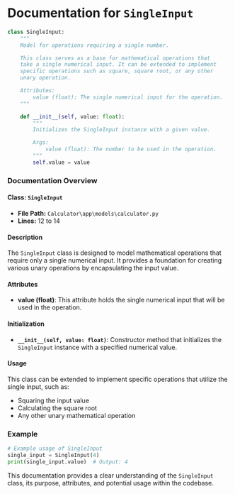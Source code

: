# Documentation for `SingleInput`

```python
class SingleInput:
    """
    Model for operations requiring a single number.

    This class serves as a base for mathematical operations that
    take a single numerical input. It can be extended to implement
    specific operations such as square, square root, or any other
    unary operation.

    Attributes:
        value (float): The single numerical input for the operation.
    """

    def __init__(self, value: float):
        """
        Initializes the SingleInput instance with a given value.

        Args:
            value (float): The number to be used in the operation.
        """
        self.value = value
```

### Documentation Overview

#### Class: `SingleInput`

- **File Path:** `Calculator\app\models\calculator.py`
- **Lines:** 12 to 14

#### Description
The `SingleInput` class is designed to model mathematical operations that require only a single numerical input. It provides a foundation for creating various unary operations by encapsulating the input value.

#### Attributes
- **value (float)**: This attribute holds the single numerical input that will be used in the operation.

#### Initialization
- **`__init__(self, value: float)`**: Constructor method that initializes the `SingleInput` instance with a specified numerical value.

#### Usage
This class can be extended to implement specific operations that utilize the single input, such as:
- Squaring the input value
- Calculating the square root
- Any other unary mathematical operation

### Example
```python
# Example usage of SingleInput
single_input = SingleInput(4)
print(single_input.value)  # Output: 4
```

This documentation provides a clear understanding of the `SingleInput` class, its purpose, attributes, and potential usage within the codebase.